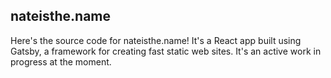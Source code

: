 ## nateisthe.name

Here's the source code for nateisthe.name! It's a React app built using Gatsby, a framework for creating fast static web sites. It's an active work in progress at the moment.
